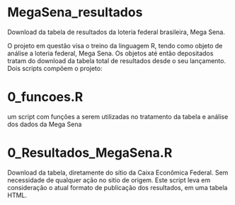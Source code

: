 # MegaSena_resultados
Download da tabela de resultados da loteria federal brasileira, Mega Sena.

O projeto em questão visa o treino da linguagem R, tendo como objeto de análise a loteria federal, Mega Sena. Os objetos até então depositados tratam
do download da tabela total de resultados desde o seu lançamento. Dois scripts compõem o projeto:

# 0_funcoes.R

um script com funções a serem utilizadas no tratamento da tabela e análise dos dados da Mega Sena

# 0_Resultados_MegaSena.R

Download da tabela, diretamente do sítio da Caixa Econômica Federal. Sem necessidade de qualquer ação no sitio de origem. Este script leva em consideração
o atual formato de publicação dos resultados, em uma tabela HTML.
